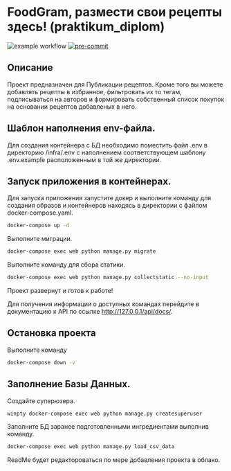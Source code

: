 # FoodGram, размести свои рецепты здесь! (praktikum_diplom)

![example workflow](https://github.com/V1cimus/foodgram-project-react/actions/workflows/foodgram_workflow.yml/badge.svg)
[![pre-commit](https://img.shields.io/badge/pre--commit-enabled-brightgreen?logo=pre-commit)](https://github.com/V1cimus/foodgram-project-react)

## Описание
Проект предназначен для Публикации рецептов. Кроме того вы можете добавлять рецепты в избранное, фильтровать их то тегам, подписываться на авторов и формировать собственный список покупок на основании рецептов добавленых в него. 


## Шаблон наполнения env-файла.
Для создания контейнера с БД необходимо поместить файл .env в директорию /infra/.env с наполнением соответствующем шаблону .env.example расположенным в той же директории.


## Запуск приложения в контейнерах.
Для запуска приложения запустите докер и выполните команду для создания образов и контейнеров находясь в директории с файлом docker-compose.yaml.

```bash
docker-compose up -d
```

Выполните миграции.

```bash
docker-compose exec web python manage.py migrate
```

Выполните команду для сбора статики.

```bash
docker-compose exec web python manage.py collectstatic --no-input
```

Проект развернут и готов к работе!

Для получения информации о доступных командах перейдите в документацию к API по ссылке http://127.0.0.1/api/docs/.


## Остановка проекта

Выполните команду

```bash
docker-compose down -v
```


## Заполнение Базы Данных.

Создайте суперюзера.

```bash
winpty docker-compose exec web python manage.py createsuperuser
```

Заполните БД заранее подготовленными ингредиентами выполнив команду.

```bash
docker-compose exec web python manage.py load_csv_data
```

ReadMe будет редактороваться по мере добавления проекта в облако.